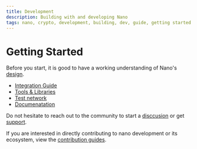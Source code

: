 ```yaml
---
title: Development
description: Building with and developing Nano
tags: nano, crypto, development, building, dev, guide, getting started
---
```


# Getting Started

Before you start, it is good to have a working understanding of Nano's [design](/design/basics).

- <a href="https://docs.nano.org/integration-guides/the-basics/" target="_blank">Integration Guide</a>
- <a href="https://nano.org/tools" target="_blank">Tools & Libraries</a>
- <a href="https://test.nano.org/" target="_blank">Test network</a>
- [Documenatation](/getting-started-devs/documentation)

Do not hesitate to reach out to the community to start a [disccusion](/community) or get [support](/support).

If you are interested in directly contributing to nano development or its ecosystem, view the [contribution guides](/contributing).
